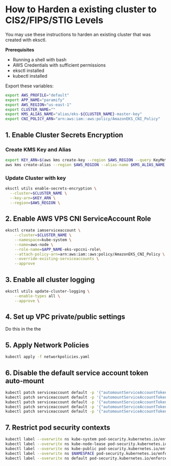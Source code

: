 # How to Harden a existing cluster to CIS2/FIPS/STIG Levels

You may use these instructions to harden an existing cluster that was created with eksctl.

**Prerequisites**
- Running a shell with bash
- AWS Credentials with sufficient permissions
- eksctl installed
- kubectl installed

Export these variables:
```bash
export AWS_PROFILE="default"
export APP_NAME="paramify"
export AWS_REGION="us-east-1"
export CLUSTER_NAME=""
export KMS_ALIAS_NAME="alias/eks-${CLUSTER_NAME}-master-key"
export CNI_POLICY_ARN="arn:aws:iam::aws:policy/AmazonEKS_CNI_Policy"
```

## 1. Enable Cluster Secrets Encryption
### Create KMS Key and Alias
```bash
export KEY_ARN=$(aws kms create-key --region $AWS_REGION --query KeyMetadata.Arn --output text)
aws kms create-alias --region $AWS_REGION --alias-name $KMS_ALIAS_NAME --target-key-id $(echo $KEY_ARN | cut -d "/" -f 2)
```

### Update Cluster with key
```bash
eksctl utils enable-secrets-encryption \
  --cluster=$CLUSTER_NAME \
  --key-arn=$KEY_ARN \
  --region=$AWS_REGION \
```

## 2. Enable AWS VPS CNI ServiceAccount Role
```bash
eksctl create iamserviceaccount \
    --cluster=$CLUSTER_NAME \
    --namespace=kube-system \
    --name=aws-node \
    --role-name=$APP_NAME-eks-vpccni-role\
    --attach-policy-arn=arn:aws:iam::aws:policy/AmazonEKS_CNI_Policy \
    --override-existing-serviceaccounts \
    --approve
```

## 3. Enable all cluster logging
```bash
eksctl utils update-cluster-logging \
    --enable-types all \
    --approve \
```

## 4. Set up VPC private/public settings
Do this in the the 


## 5. Apply Network Policies
```bash
kubectl apply -f networkpolicies.yaml

```

## 6. Disable the default service account token auto-mount
```bash
kubectl patch serviceaccount default -p '{"automountServiceAccountToken": false}' -n default
kubectl patch serviceaccount default -p '{"automountServiceAccountToken": false}' -n $NAMESPACE
kubectl patch serviceaccount default -p '{"automountServiceAccountToken": false}' -n kube-system
kubectl patch serviceaccount default -p '{"automountServiceAccountToken": false}' -n kube-public
kubectl patch serviceaccount default -p '{"automountServiceAccountToken": false}' -n kube-node-lease
```

## 7. Restrict pod security contexts
```bash
kubectl label --overwrite ns kube-system pod-security.kubernetes.io/enforce=privileged
kubectl label --overwrite ns kube-node-lease pod-security.kubernetes.io/enforce=baseline
kubectl label --overwrite ns kube-public pod-security.kubernetes.io/enforce=baseline
kubectl label --overwrite ns $NAMESPACE pod-security.kubernetes.io/enforce=baseline
kubectl label --overwrite ns default pod-security.kubernetes.io/enforce=restricted
```


